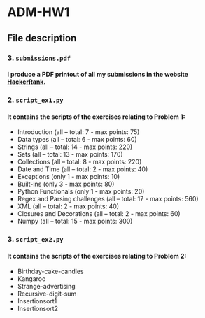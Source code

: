 # ADM-HW1

## File description
### 3. `submissions.pdf`

#### I produce a PDF printout of all my submissions in the website [HackerRank](https://www.hackerrank.com/dashboard).

### 2. `script_ex1.py`

#### It contains the scripts of the exercises relating to Problem 1:

* Introduction (all – total: 7 - max points: 75)
* Data types (all – total: 6 - max points: 60)
* Strings (all – total: 14 - max points: 220)
* Sets (all – total: 13 - max points: 170)
* Collections (all – total: 8 - max points: 220)
* Date and Time (all – total: 2 - max points: 40)
* Exceptions (only 1 - max points: 10)
* Built-ins (only 3 - max points: 80)
* Python Functionals (only 1 - max points: 20)
* Regex and Parsing challenges (all – total: 17 - max points: 560)
* XML (all – total: 2 - max points: 40)
* Closures and Decorations (all – total: 2 - max points: 60)
* Numpy (all – total: 15 - max points: 300)

### 3. `script_ex2.py`

#### It contains the scripts of the exercises relating to Problem 2:

* Birthday-cake-candles
* Kangaroo
* Strange-advertising
* Recursive-digit-sum
* Insertionsort1
* Insertionsort2


